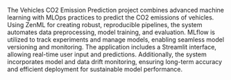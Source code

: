 The Vehicles CO2 Emission Prediction project combines advanced machine learning with MLOps practices to predict the CO2 emissions of vehicles. Using ZenML for creating robust, reproducible pipelines, the system automates data preprocessing, model training, and evaluation. MLflow is utilized to track experiments and manage models, enabling seamless model versioning and monitoring. The application includes a Streamlit interface, allowing real-time user input and predictions. Additionally, the system incorporates model and data drift monitoring, ensuring long-term accuracy and efficient deployment for sustainable model performance.
